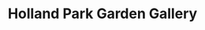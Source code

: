 ---
title: "Holland Park Garden Gallery"
url: /burlington/holland-park-garden-gallery/
shop: Leerstehend
---